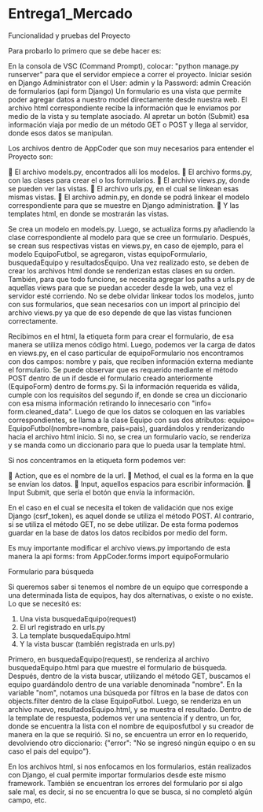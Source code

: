 # Entrega1_Mercado


Funcionalidad y pruebas del Proyecto

Para probarlo lo primero que se debe hacer es:

En la consola de VSC (Command Prompt), colocar: "python manage.py runserver" para que el servidor empiece a correr el proyecto.
Iniciar sesión en Django Administrator con el User: admin y la Password: admin
Creación de formularios (api form Django)
Un formulario es una vista que permite poder agregar datos a nuestro model directamente desde nuestra web. El archivo html correspondiente recibe la información que le enviamos por medio de la vista y su template asociado. Al apretar un botón (Submit) esa información viaja por medio de un método GET o POST y llega al servidor, donde esos datos se manipulan.

Los archivos dentro de AppCoder que son muy necesarios para entender el Proyecto son:

	El archivo models.py, encontrados allí los modelos.
	El archivo forms.py, con las clases para crear el o los formularios.
	El archivo views.py, donde se pueden ver las vistas.
	El archivo urls.py, en el cual se linkean esas mismas vistas.
	El archivo admin.py, en donde se podrá linkear el modelo correspondiente para que se muestre en Django administration.
	Y las templates html, en donde se mostrarán las vistas.

Se crea un modelo en models.py. Luego, se actualiza forms.py añadiendo la clase correspondiente al modelo para que se cree un formulario. Después, se crean sus respectivas vistas en views.py, en caso de ejemplo, para el modelo EquipoFutbol, se agregaron, vistas equipoFormulario, busquedaEquipo y resultadosEquipo. Una vez realizado esto, se deben de crear los archivos html donde se renderizan estas clases en su orden. También, para que todo funcione, se necesita agregar los paths a urls.py de aquellas views para que se puedan acceder desde la web, una vez el servidor esté corriendo. No se debe olvidar linkear todos los modelos, junto con sus formularios, que sean necesarios con un import al principio del archivo views.py ya que de eso depende de que las vistas funcionen correctamente.

Recibimos en el html, la etiqueta form para crear el formulario, de esa manera se utiliza menos código html. Luego, podemos ver la carga de datos en views.py, en el caso particular de equipoFormulario nos encontramos con dos campos: nombre y pais, que reciben información externa mediante el formulario. Se puede observar que es requerido mediante el método POST dentro de un if desde el formulario creado anteriormente (EquipoForm) dentro de forms.py. Si la información requerida es válida, cumple con los requisitos del segundo if, en donde se crea un diccionario con esa misma información retirando lo innecesario con "info= form.cleaned_data". Luego de que los datos se coloquen en las variables correspondientes, se llama a la clase Equipo con sus dos atributos: equipo= EquipoFutbol(nombre=nombre, pais=pais), guardándolos y renderizando hacia el archivo html inicio. Si no, se crea un formulario vacío, se renderiza y se manda como un diccionario para que lo pueda usar la template html.

Si nos concentramos en la etiqueta form podemos ver:

	Action, que es el nombre de la url.
	Method, el cual es la forma en la que se envían los datos.
	Input, aquellos espacios para escribir información.
	Input Submit, que sería el botón que envía la información.

En el caso en el cual se necesita el token de validación que nos exige Django (csrf_token), es aquel donde se utiliza el método POST. Al contrario, si se utiliza el método GET, no se debe utilizar. De esta forma podemos guardar en la base de datos los datos recibidos por medio del form.

Es muy importante modificar el archivo views.py importando de esta manera la api forms: from AppCoder.forms import equipoFormulario




Formulario para búsqueda

Si queremos saber si tenemos el nombre de un equipo que corresponde a una determinada lista de equipos, hay dos alternativas, o existe o no existe. Lo que se necesitó es:

1.	Una vista busquedaEquipo(request)
2.	El url registrado en urls.py
3.	La template busquedaEquipo.html
4.	Y la vista buscar (también registrada en urls.py)

Primero, en busquedaEquipo(request), se renderiza al archivo busquedaEquipo.html para que muestre el formulario de búsqueda. Después, dentro de la vista buscar, utilizando el método GET, buscamos el equipo guardándolo dentro de una variable denominada "nombre". En la variable "nom", notamos una búsqueda por filtros en la base de datos con objects.filter dentro de la clase EquipoFutbol. Luego, se renderiza en un archivo nuevo, resultadosEquipo.html, y se muestra el resultado. Dentro de la template de respuesta, podemos ver una sentencia if y dentro, un for, donde se encuentra la lista con el nombre de equiposfutbol y su creador de manera en la que se requirió. Si no, se encuentra un error en lo requerido, devolviendo otro diccionario: {"error": "No se ingresó ningún equipo o en su caso el pais del equipo"}.

En los archivos html, si nos enfocamos en los formularios, están realizados con Django, el cual permite importar formularios desde este mismo framework. También se encuentran los errores del formulario por si algo sale mal, es decir, si no se encuentra lo que se busca, si no completó algún campo, etc.
